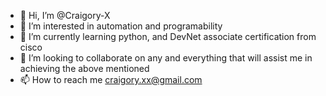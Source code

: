 - 👋 Hi, I’m @Craigory-X
- 👀 I’m interested in automation and programability
- 🌱 I’m currently learning python, and DevNet associate certification from cisco
- 💞️ I’m looking to collaborate on any and everything that will assist me in achieving the above mentioned
- 📫 How to reach me craigory.xx@gmail.com

<!---
Craigory-X/Craigory-X is a ✨ special ✨ repository because its `README.md` (this file) appears on your GitHub profile.
You can click the Preview link to take a look at your changes.
--->
